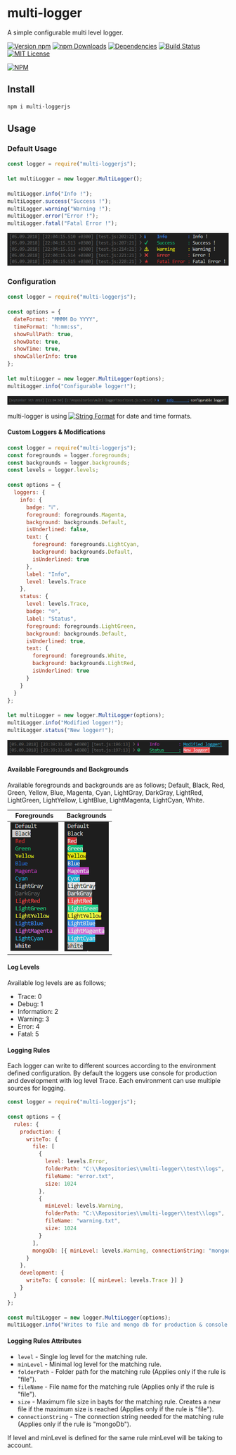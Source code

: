 # multi-logger
A simple configurable multi level logger.

[![Version npm](https://img.shields.io/npm/v/multi-loggerjs.svg?style=flat-square)](https://www.npmjs.com/package/multi-loggerjs)
[![npm Downloads](https://img.shields.io/npm/dm/multi-loggerjs.svg?style=flat-square)](https://npmcharts.com/compare/multi-loggerjs?minimal=true)
[![Dependencies](https://img.shields.io/david/NiyaziAki/multi-logger.svg?style=flat-square)](https://david-dm.org/NiyaziAki/multi-logger)
[![Build Status](https://travis-ci.org/NiyaziAki/multi-logger.svg?branch=master)](https://travis-ci.org/NiyaziAki/multi-logger)
[![MIT License](https://img.shields.io/packagist/l/doctrine/orm.svg)](https://github.com/NiyaziAki/multi-logger/blob/master/LICENSE)


[![NPM](https://nodei.co/npm/multi-loggerjs.png?downloads=true&downloadRank=true)](https://nodei.co/npm/multi-loggerjs/)

## Install

```bash
npm i multi-loggerjs
```

## Usage

### Default Usage

```js
const logger = require("multi-loggerjs");

let multiLogger = new logger.MultiLogger();

multiLogger.info("Info !");
multiLogger.success("Success !");
multiLogger.warning("Warning !");
multiLogger.error("Error !");
multiLogger.fatal("Fatal Error !");
```
<div align="center">
  <img alt="Default Usage" src="docs/defaultusage.PNG">
</div>

### Configuration

```js
const logger = require("multi-loggerjs");

const options = {
  dateFormat: "MMMM Do YYYY",
  timeFormat: "h:mm:ss",
  showFullPath: true,
  showDate: true,
  showTime: true,
  showCallerInfo: true
};

let multiLogger = new logger.MultiLogger(options);
multiLogger.info("Configurable logger!");

```
<div align="center">
  <img alt="Default Usage" src="docs/configure.PNG">
</div>

multi-logger is using [![String Format](https://img.shields.io/badge/moment-v2.22.2-brightgreen.svg)](https://momentjs.com/docs/#/parsing/string-format/) for date and time formats.

#### Custom Loggers & Modifications

```js
const logger = require("multi-loggerjs");
const foregrounds = logger.foregrounds;
const backgrounds = logger.backgrounds;
const levels = logger.levels;

const options = {
  loggers: {
    info: {
      badge: "ℹ",
      foreground: foregrounds.Magenta,
      background: backgrounds.Default,
      isUnderlined: false,
      text: {
        foreground: foregrounds.LightCyan,
        background: backgrounds.Default,
        isUnderlined: true
      },
      label: "Info",
      level: levels.Trace
    },
    status: {
      level: levels.Trace,
      badge: "☺",
      label: "Status",
      foreground: foregrounds.LightGreen,
      background: backgrounds.Default,
      isUnderlined: true,
      text: {
        foreground: foregrounds.White,
        background: backgrounds.LightRed,
        isUnderlined: true
      }
    }
  }
};

let multiLogger = new logger.MultiLogger(options);
multiLogger.info("Modified logger!");
multiLogger.status("New logger!");

```

<div align="center">
  <img alt="Default Usage" src="docs/configure2.PNG">
</div>

#### Available Foregrounds and Backgrounds

Available foregrounds and backgrounds are as follows; Default, Black, Red, Green, Yellow, Blue, Magenta, Cyan, LightGray, DarkGray, LightRed, LightGreen, LightYellow, LightBlue, LightMagenta, LightCyan, White.

| Foregrounds   | Backgrounds   |
| ------------- |:-------------:|
| <img alt="Default Usage" src="docs/foregrounds.PNG">      | <img alt="Default Usage" src="docs/backgrounds.PNG"> |

#### Log Levels

Available log levels are as follows;
* Trace: 0
* Debug: 1
* Information: 2
* Warning: 3
* Error: 4
* Fatal: 5

#### Logging Rules

Each logger can write to different sources according to the environment defined configuration. By default the loggers use console for production and development with log level Trace. Each environment can use multiple sources for logging.


```js
const logger = require("multi-loggerjs");

const options = {
  rules: {
    production: {
      writeTo: {
        file: [
          {
            level: levels.Error,
            folderPath: "C:\\Repositories\\multi-logger\\test\\logs",
            fileName: "error.txt",
            size: 1024
          },
          {
            minLevel: levels.Warning,
            folderPath: "C:\\Repositories\\multi-logger\\test\\logs",
            fileName: "warning.txt",
            size: 1024
          }
        ],
        mongoDb: [{ minLevel: levels.Warning, connectionString: "mongodb://localhost:27017/multi-logger-demo" }]
      }
    },
    development: {
      writeTo: { console: [{ minLevel: levels.Trace }] }
    }
  }
};

const multiLogger = new logger.MultiLogger(options);
multiLogger.info("Writes to file and mongo db for production & console for development according to loggers log level!");
```

#### Logging Rules Attributes
* `level` - Single log level for the matching rule.
* `minLevel` - Minimal log level for the matching rule.
* `folderPath` - Folder path for the matching rule (Applies only if the rule is "file").
* `fileName` - File name for the matching rule (Applies only if the rule is "file").
* `size` - Maximum file size in bayts for the matching rule. Creates a new file if the maximum size is reached (Applies only if the rule is "file").
* `connectionString` - The connection string needed for the matching rule (Applies only if the rule is "mongoDb").

If level and minLevel is defined for the same rule minLevel will be taking to account.
